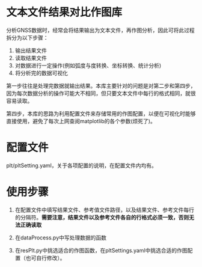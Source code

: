 # 文本文件结果对比作图库

分析GNSS数据时，经常会将结果输出为文本文件，再作图分析，因此可将此过程拆分为以下步骤：

1. 输出结果文件
2. 读取结果文件
3. 对数据进行一定操作(例如弧度与度转换、坐标转换、统计分析)
4. 将分析完的数据可视化

第一步往往是处理完数据就输出结果。本库主要针对的问题是对第二步和第四步，因为每次数据分析的操作可能大不相同，但只要文本文件中每行的格式相同，就很容易读取。

第四步，本库的思路为利用配置文件来存储常用的作图配置，以便在可视化时能够直接使用，避免了每次上网查阅matplotlib的各个参数(烦死了)。


# 配置文件

plt/pltSetting.yaml，关于各项配置的说明，在配置文件内均有。


# 使用步骤

1. 在配置文件中填写结果文件、参考值文件路径，以及结果文件、参考文件每行的分隔符。**需要注意，结果文件以及参考文件各自的行格式必须一致，否则无法正确读取**

2. 在dataProcess.py中写处理数据的函数

3. 在resPlt.py中挑选适合的作图函数，在pltSettings.yaml中挑选合适的作图配置（也可自行修改）。
